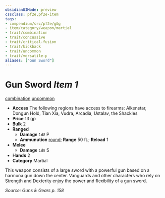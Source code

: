 ```yaml
---
obsidianUIMode: preview
cssclass: pf2e,pf2e-item
tags:
- compendium/src/pf2e/g&g
- item/category/weapon/martial
- trait/combination
- trait/concussive
- trait/critical-fusion
- trait/kickback
- trait/uncommon
- trait/versatile-p
aliases: ["Gun Sword"]
---
```

# Gun Sword *Item 1*  
[combination](../../../Rules/traits/combination-g-g.md)  [uncommon](../../../Rules/traits/uncommon.md)  

- **Access** The following regions have access to firearms: Alkenstar, Dongun Hold, Tian Xia, Vudra, Arcadia, Ustalav, the Shackles
- **Price** 13 gp
- **Bulk** 2
- **Ranged**  
  - **Damage** `1d8` P
  - **Ammunution** [round](round-10-g-g.md); **Range** 50 ft.; **Reload** 1
- **Melee**  
  - **Damage** `1d8` S
- **Hands** 2
- **Category** Martial

This weapon consists of a large sword with a powerful gun based on a harmona gun down the center. Vanguards and other characters who rely on Strength and Dexterity enjoy the power and flexibility of a gun sword.

*Source: Guns & Gears p. 158*